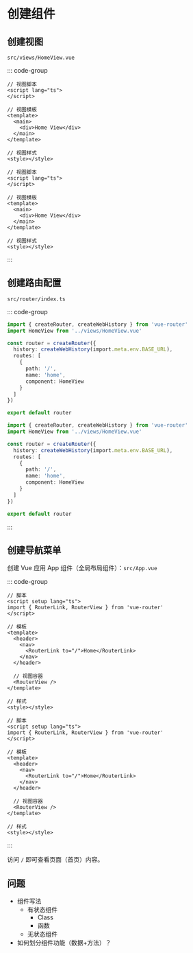 # 创建组件

## 创建视图

`src/views/HomeView.vue`

::: code-group

```vue [Vue3]
// 视图脚本
<script lang="ts">
</script>

// 视图模板
<template>
  <main>
    <div>Home View</div>
  </main>
</template>

// 视图样式
<style></style>
```

```vue [Vue2]
// 视图脚本
<script lang="ts">
</script>

// 视图模板
<template>
  <main>
    <div>Home View</div>
  </main>
</template>

// 视图样式
<style></style>
```

:::

## 创建路由配置

`src/router/index.ts`

::: code-group

```typescript [Vue3]
import { createRouter, createWebHistory } from 'vue-router'
import HomeView from '../views/HomeView.vue'

const router = createRouter({
  history: createWebHistory(import.meta.env.BASE_URL),
  routes: [
    {
      path: '/',
      name: 'home',
      component: HomeView
    }
  ]
})

export default router
```

```typescript [Vue2]
import { createRouter, createWebHistory } from 'vue-router'
import HomeView from '../views/HomeView.vue'

const router = createRouter({
  history: createWebHistory(import.meta.env.BASE_URL),
  routes: [
    {
      path: '/',
      name: 'home',
      component: HomeView
    }
  ]
})

export default router
```

:::

## 创建导航菜单

创建 Vue 应用 App 组件（全局布局组件）：`src/App.vue`

::: code-group

```vue [Vue3]
// 脚本
<script setup lang="ts">
import { RouterLink, RouterView } from 'vue-router' 
</script>

// 模板
<template>
  <header>
    <nav>
      <RouterLink to="/">Home</RouterLink>
    </nav>
  </header>

  // 视图容器
  <RouterView />
</template>

// 样式
<style></style>
```

```vue [Vue2]
// 脚本
<script setup lang="ts">
import { RouterLink, RouterView } from 'vue-router' 
</script>

// 模板
<template>
  <header>
    <nav>
      <RouterLink to="/">Home</RouterLink>
    </nav>
  </header>

  // 视图容器
  <RouterView />
</template>

// 样式
<style></style>
```

:::

访问 `/` 即可查看页面（首页）内容。

## 问题

- 组件写法
  - 有状态组件
    - Class
    - 函数
  - 无状态组件
- 如何划分组件功能（数据+方法）？
